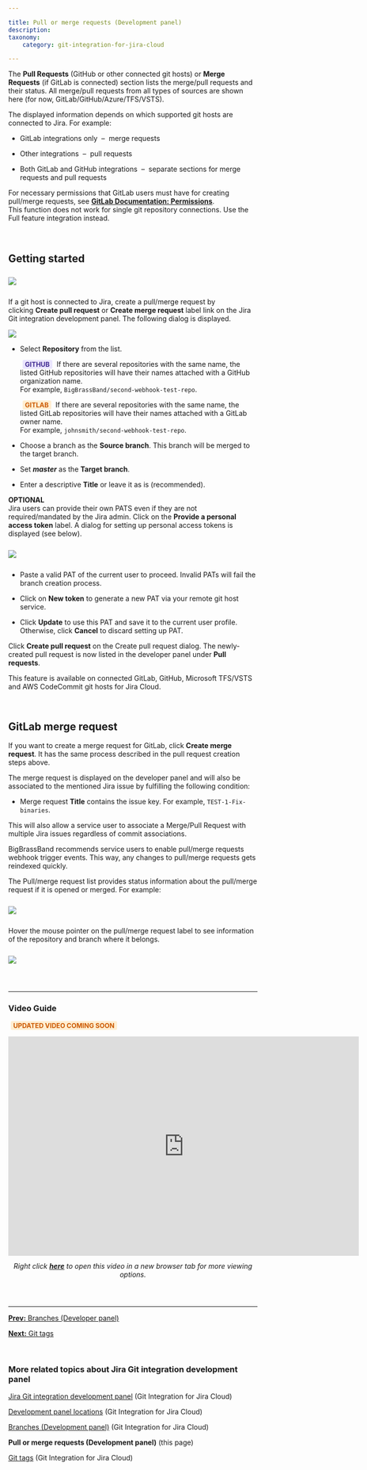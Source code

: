 ```yaml
---

title: Pull or merge requests (Development panel)
description:
taxonomy:
    category: git-integration-for-jira-cloud

---
```


The **Pull Requests** (GitHub or other connected git hosts) or **Merge Requests** (if GitLab is connected) section lists the merge/pull requests and their status. All merge/pull requests from all types of sources are shown here (for now, GitLab/GitHub/Azure/TFS/VSTS).

The displayed information depends on which supported git hosts are connected to Jira. For example:

*   GitLab integrations only  –  merge requests

*   Other integrations  –  pull requests

*   Both GitLab and GitHub integrations  –  separate sections for merge requests and pull requests

<div class="bbb-callout bbb--info">
    <div class="irow">
    <div class="ilogobox">
        <span class="logoimg"></span>
    </div>
    <div class="imsgbox">
        For necessary permissions that GitLab users must have for creating pull/merge requests, see <a href='https://docs.gitlab.com/ee/user/permissions.html'><b>GitLab Documentation: Permissions</b></a>.
    </div>
    </div>
</div>

<div class="bbb-callout bbb--tip">
    <div class="irow">
    <div class="ilogobox">
        <span class="logoimg"></span>
    </div>
    <div class="imsgbox">
        This function does not work for single git repository connections. Use the Full feature integration instead.
    </div>
    </div>
</div>

&nbsp;

## Getting started

<img src='/wp-content/uploads/gij-gitcloud-devpanel-create-pullreq-sel.png' style='margin:25px auto;max-width:100%;display:block;' />

If a git host is connected to Jira, create a pull/merge request by clicking **Create pull request** or **Create merge request** label link on the Jira Git integration development panel. The following dialog is displayed.

![](/wp-content/uploads/gij-gitcloud-create-pull-req-dlg)

*   Select **Repository** from the list.
    
    <b style='background-color:#EAE5FE; padding:1px 5px; color:#412C92; border-radius:3px; margin: 0 5px; font-size: small;'>GITHUB</b> If there are several repositories with the same name, the listed GitHub repositories will have their names attached with a GitHub organization name.<br>For example, `BigBrassBand/second-webhook-test-repo`.

    <b style='background-color:#FFEED1; padding:1px 5px; color:#CC5900; border-radius:3px; margin: 0 5px; font-size: small;'>GITLAB</b> If there are several repositories with the same name, the listed GitLab repositories will have their names attached with a GitLab owner name.<br>For example, `johnsmith/second-webhook-test-repo`.

*   Choose a branch as the **Source branch**. This branch will be merged to the target branch.

*   Set _**master**_ as the **Target branch**.

*   Enter a descriptive **Title** or leave it as is (recommended).

<div class="bbb-callout bbb--info">
    <div class="irow">
    <div class="ilogobox">
        <span class="logoimg"></span>
    </div>
    <div class="imsgbox">
        <b>OPTIONAL</b><br>
        Jira users can provide their own PATS even if they are not required/mandated by the Jira admin. Click on the <b>Provide a personal access token</b> label. A dialog for setting up personal access tokens is displayed (see below).
    </div>
    </div>
</div>

<img src='/wp-content/uploads/gij-gitcloud-setup-pat-dlg.png' style='margin:25px auto;max-width:100%;display:block;' />

*   Paste a valid PAT of the current user to proceed. Invalid PATs will fail the branch creation process.

*   Click on **New token** to generate a new PAT via your remote git host service.

*   Click **Update** to use this PAT and save it to the current user profile. Otherwise, click **Cancel** to discard setting up PAT.


Click **Create pull request** on the Create pull request dialog. The newly-created pull request is now listed in the developer panel under **Pull requests**.

This feature is available on connected GitLab, GitHub, Microsoft TFS/VSTS and AWS CodeCommit git hosts for Jira Cloud.

&nbsp;

## GitLab merge request

If you want to create a merge request for GitLab, click **Create merge request**. It has the same process described in the pull request creation steps above.

The merge request is displayed on the developer panel and will also be associated to the mentioned Jira issue by fulfilling the following condition:

*   Merge request **Title** contains the issue key. For example, `TEST-1-Fix-binaries`.

This will also allow a service user to associate a Merge/Pull Request with multiple Jira issues regardless of commit associations.

<div class="bbb-callout bbb--tip">
    <div class="irow">
    <div class="ilogobox">
        <span class="logoimg"></span>
    </div>
    <div class="imsgbox">
        BigBrassBand recommends service users to enable pull/merge requests webhook trigger events. This way, any changes to pull/merge requests gets reindexed quickly.
    </div>
    </div>
</div>

The Pull/merge request list provides status information about the pull/merge request if it is opened or merged. For example:

<img src='/wp-content/uploads/gij-gitcloud-devpanel-merge-req.png' style='margin:25px auto;max-width:100%;display:block;' />


Hover the mouse pointer on the pull/merge request label to see information of the repository and branch where it belongs.

<img src='/wp-content/uploads/gij-gitcloud-devpanel-merge-req-hover.png' style='margin:25px auto;max-width:100%;display:block;' />

&nbsp;
* * *

### Video Guide

<b style='background-color:#FFEED1; padding:1px 5px; color:#CC5900; border-radius:3px; margin: 0 5px; font-size: small;'>UPDATED VIDEO COMING SOON</b>

<div class='embed-container embed-container--16-10'>
    <iframe width='709' height='443' src='https://fast.wistia.com/embed/iframe/1jwzeex5qa?videoFoam=true' frameborder='0' allowfullscreen ></iframe>
</div>

<div align='center' style='margin:12px 0 25px 0'>
    <i>Right click <a href='https://bigbrassband.wistia.com/medias/1jwzeex5qa'><b>here</b></a> to open this video in a new browser tab for more viewing options.</i>
</div>

&nbsp;
* * *

[**Prev:** Branches (Developer panel)](/git-integration-for-jira-cloud/branches-development-panel-gij-cloud)

[**Next:** Git tags](/git-integration-for-jira-cloud/git-tags-gij-cloud)

&nbsp;

### More related topics about Jira Git integration development panel

[Jira Git integration development panel](/git-integration-for-jira-cloud/jira-git-integration-development-panel-gij-cloud/) (Git Integration for Jira Cloud)

[Development panel locations](/git-integration-for-jira-cloud/development-panel-locations-gij-cloud/) (Git Integration for Jira Cloud)

[Branches (Development panel)](/git-integration-for-jira-cloud/branches-development-panel-gij-cloud/) (Git Integration for Jira Cloud)

**Pull or merge requests (Development panel)** (this page)

[Git tags](/git-integration-for-jira-cloud/git-tags-gij-cloud) (Git Integration for Jira Cloud)

